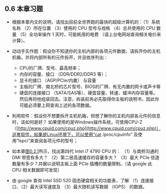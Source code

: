 ## 0.6 本章习题

- 根据本章内文的说明，请找出目前全世界跑的最快的超级计算机的：（1）系统名称 （2）所在位置 （3）使用的 CPU 型号与规格 （4）总共使用的 CPU 数量 （5）全功率操作 1 天时，可能耗用的电费 （请上台电网站查询相关电价来计算）。
    
- 动动手实作题：假设你不知道你的主机内部的各项元件数据，请拆开你的主机机箱，并将内部所有的元件拆开，并且依序列出：
    
    - CPU的厂牌、型号、最高频率；
    - 内存的容量、接口 （DDR/DDR2/DDR3 等）；
    - 显卡的接口 （AGP/PCIe/内置） 与容量
    - 主板的厂牌、南北桥的芯片型号、BIOS的厂牌、有无内置的网卡或声卡等
    - 硬盘的连接接口 （SATA/SAS等）、硬盘容量、转速、缓冲内存容量等。然后再将他组装回去。注意，拆装前务必先取得你主板的说明书，因此你可能必须要上网查询上述的各项数据。
- 利用软件：假设你不想要拆开主机机箱，但想了解你的主机内部各元件的信息时，该如何是好？ 如果使用的是Windows操作系统，可使用CPU-Z（[http://www.cpuid.com/cpuz.php](http://www.cpuid.com/cpuz.php)）这套软件，如果是Linux环境下，可以使用“cat /proc/cpuinfo” 及使用“lspci”来查阅各项元件的型号；
    
- 如本章[图0.2.1](https://wizardforcel.gitbooks.io/vbird-linux-basic-4e/content/8.html#chipset)所示，找出第四代 Intel i7 4790 CPU 的： （1）与南桥沟通的 DMI 带宽有多大？ （2）第二层高速缓存的容量多大？ （3）最大 PCIe 信道数量有多少？并据以说明主板上面 PCIe 插槽的数量限制。（请 google 此 CPU 相关数据即可发现）
    
- 由 google 查询 Intel SSD 520 固态硬盘相关的功能表，了解 （1）连接接口、（2）最大读写速度及 （3）最大随机读写数据 （IOPS） 的数据。